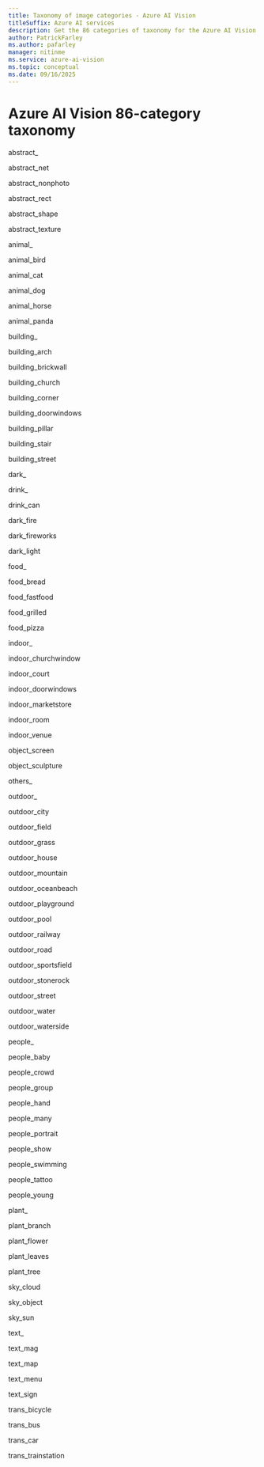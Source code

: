 ```yaml
---
title: Taxonomy of image categories - Azure AI Vision
titleSuffix: Azure AI services
description: Get the 86 categories of taxonomy for the Azure AI Vision API in Azure AI services.
author: PatrickFarley
ms.author: pafarley
manager: nitinme
ms.service: azure-ai-vision
ms.topic: conceptual
ms.date: 09/16/2025
---
```


# Azure AI Vision 86-category taxonomy

abstract_

abstract_net

abstract_nonphoto

abstract_rect

abstract_shape

abstract_texture

animal_

animal_bird

animal_cat

animal_dog

animal_horse

animal_panda

building_

building_arch

building_brickwall

building_church

building_corner

building_doorwindows

building_pillar

building_stair

building_street

dark_

drink_

drink_can

dark_fire

dark_fireworks

dark_light

food_

food_bread

food_fastfood

food_grilled

food_pizza

indoor_

indoor_churchwindow

indoor_court

indoor_doorwindows

indoor_marketstore

indoor_room

indoor_venue

object_screen

object_sculpture

others_

outdoor_

outdoor_city

outdoor_field

outdoor_grass

outdoor_house

outdoor_mountain

outdoor_oceanbeach

outdoor_playground

outdoor_pool

outdoor_railway

outdoor_road

outdoor_sportsfield

outdoor_stonerock

outdoor_street

outdoor_water

outdoor_waterside

people_

people_baby

people_crowd

people_group

people_hand

people_many

people_portrait

people_show

people_swimming

people_tattoo

people_young

plant_

plant_branch

plant_flower

plant_leaves

plant_tree

sky_cloud

sky_object

sky_sun

text_

text_mag

text_map

text_menu

text_sign

trans_bicycle

trans_bus

trans_car

trans_trainstation
